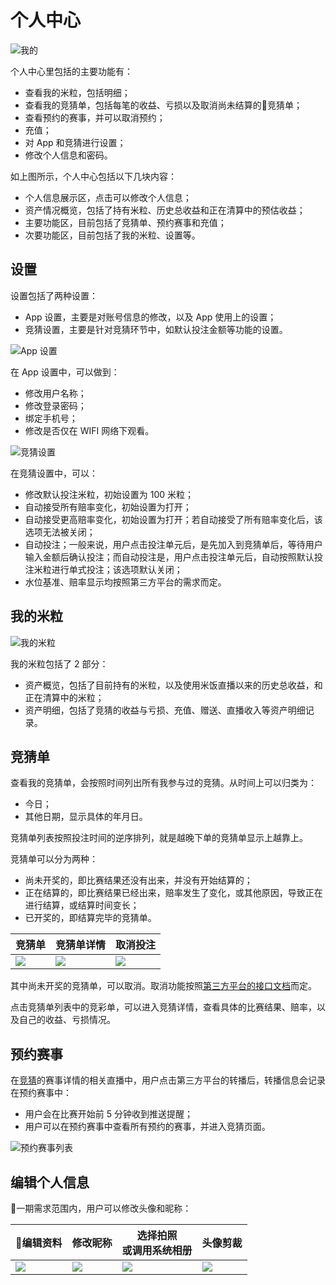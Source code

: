 # 个人中心

![我的](/images/account.png)

个人中心里包括的主要功能有：

* 查看我的米粒，包括明细；
* 查看我的竞猜单，包括每笔的收益、亏损以及取消尚未结算的竞猜单；
* 查看预约的赛事，并可以取消预约；
* 充值；
* 对 App 和竞猜进行设置；
* 修改个人信息和密码。

如上图所示，个人中心包括以下几块内容：

* 个人信息展示区，点击可以修改个人信息；
* 资产情况概览，包括了持有米粒、历史总收益和正在清算中的预估收益；
* 主要功能区，目前包括了竞猜单、预约赛事和充值；
* 次要功能区，目前包括了我的米粒、设置等。

## 设置

设置包括了两种设置：

* App 设置，主要是对账号信息的修改，以及 App 使用上的设置；
* 竞猜设置，主要是针对竞猜环节中，如默认投注金额等功能的设置。

![App 设置](/images/account-setting.png)

在 App 设置中，可以做到：

* 修改用户名称；
* 修改登录密码；
* 绑定手机号；
* 修改是否仅在 WIFI 网络下观看。

![竞猜设置](/images/account-bet-setting.png)

在竞猜设置中，可以：

* 修改默认投注米粒，初始设置为 100 米粒；
* 自动接受所有赔率变化，初始设置为打开；
* 自动接受更高赔率变化，初始设置为打开；若自动接受了所有赔率变化后，该选项无法被关闭；
* 自动投注；一般来说，用户点击投注单元后，是先加入到竞猜单后，等待用户输入金额后确认投注；而自动投注是，用户点击投注单元后，自动按照默认投注米粒进行单式投注；该选项默认关闭；
* 水位基准、赔率显示均按照第三方平台的需求而定。

## 我的米粒

![我的米粒](/images/account-rice.png)

我的米粒包括了 2 部分：

* 资产概览，包括了目前持有的米粒，以及使用米饭直播以来的历史总收益，和正在清算中的米粒；
* 资产明细，包括了竞猜的收益与亏损、充值、赠送、直播收入等资产明细记录。

## 竞猜单

查看我的竞猜单，会按照时间列出所有我参与过的竞猜。从时间上可以归类为：

* 今日；
* 其他日期，显示具体的年月日。

竞猜单列表按照投注时间的逆序排列，就是越晚下单的竞猜单显示上越靠上。

竞猜单可以分为两种：

* 尚未开奖的，即比赛结果还没有出来，并没有开始结算的；
* 正在结算的，即比赛结果已经出来，赔率发生了变化，或其他原因，导致正在进行结算，或结算时间变长；
* 已开奖的，即结算完毕的竞猜单。

|竞猜单|竞猜单详情|取消投注|
|---|---|---|
|![](/images/account-betting.png)|![](/images/account-betting-detail.png)|![](/images/account-betting-cancel.png)|

其中尚未开奖的竞猜单，可以取消。取消功能按照[第三方平台的接口文档](/thirdpart.html)而定。

点击竞猜单列表中的竞彩单，可以进入竞猜详情，查看具体的比赛结果、赔率，以及自己的收益、亏损情况。

## 预约赛事

在[竞猜](/bet.html)的赛事详情的相关直播中，用户点击第三方平台的转播后，转播信息会记录在预约赛事中：

* 用户会在比赛开始前 5 分钟收到推送提醒；
* 用户可以在预约赛事中查看所有预约的赛事，并进入竞猜页面。

![预约赛事列表](/images/account-subscribe.png)

## 编辑个人信息

一期需求范围内，用户可以修改头像和昵称：

|编辑资料|修改昵称|选择拍照<br>或调用系统相册|头像剪裁|
|---|---|---|---|
|![](/images/account-edit.png)|![](/images/account-name-edit.png)|![](/images/account-snap-edit.png)|![](/images/snap-edit.png)|
